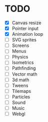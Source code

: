 # TODO

- [x] Canvas resize
- [x] Pointer input
- [x] Animation loop
- [ ] SVG sprites
- [ ] Screens
- [ ] Menus
- [ ] Physics
- [ ] Isometrics
- [ ] Pathfinding
- [ ] Vector math
- [ ] 3d math
- [ ] Tweens
- [ ] Tilemaps
- [ ] Particles
- [ ] Sound
- [ ] Music
- [ ] Webgl

